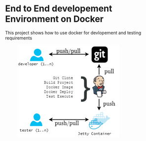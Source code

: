 # End to End developement Environment on Docker
This project shows how to use docker for devlopement and testing requirements

<figure>
<img src="https://github.com/jagdeepjain/e2e-env-using-docker/blob/master/images/dev-env-using-docker.png" alt="" />
</figure>
